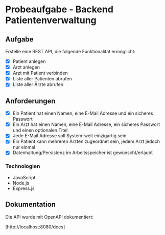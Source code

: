 # Probeaufgabe - Backend Patientenverwaltung

## Aufgabe

Erstelle eine REST API, die folgende Funktionalität ermöglicht:

- [x] Patient anlegen
- [x] Arzt anlegen
- [x] Arzt mit Patient verbinden
- [x] Liste aller Patienten abrufen
- [x] Liste aller Ärzte abrufen

## Anforderungen

- [x] Ein Patient hat einen Namen, eine E-Mail Adresse und ein sicheres Passwort
- [x] Ein Arzt hat einen Namen, eine E-Mail Adresse, ein sicheres Passwort und einen optionalen Titel
- [x] Jede E-Mail Adresse soll System-weit einzigartig sein
- [x] Ein Patient kann mehreren Ärzten zugeordnet sein, jedem Arzt jedoch nur einmal
- [x] Datenhaltung/Persistenz im Arbeitsspeicher ist gewünscht/erlaubt

### Technologien

- JavaScript
- Node.js
- Express.js

## Dokumentation

Die API wurde mit OpenAPI dokumentiert:

[http://localhost:8080/docs]
